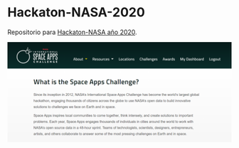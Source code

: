 # Hackaton-NASA-2020

Repositorio para [Hackaton-NASA año 2020](https://www.spaceappschallenge.org/).

<center>
<img src = "image/competencia.PNG" />
</center>
